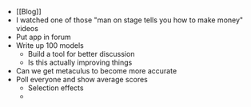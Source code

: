 - [[Blog]]
- I watched one of those "man on stage tells you how to make money" videos
- Put app in forum
- Write up 100 models
	- Build a tool for better discussion
	- Is this actually improving things
- Can we get metaculus to become more accurate
- Poll everyone and show average scores
	- Selection effects
	-